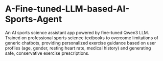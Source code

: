 # A-Fine-tuned-LLM-based-AI-Sports-Agent
An AI sports science assistant app powered by fine-tuned Qwen3 LLM. Trained on professional sports science textbooks to overcome limitations of generic chatbots, providing personalized exercise guidance based on user profiles (age, gender, resting heart rate, medical history) and generating safe, conservative exercise prescriptions.
